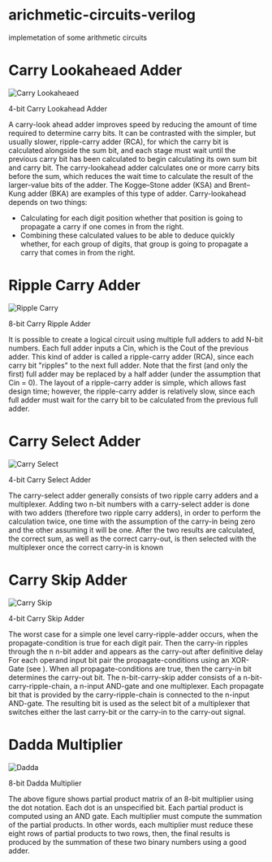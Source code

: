 # arichmetic-circuits-verilog
implemetation of some arithmetic circuits
# Carry Lookaheaed Adder

![Carry Lookaheaed](https://camo.githubusercontent.com/f6c4d801d552a6257bd9aaf4591c0ed4c2be516f/68747470733a2f2f75706c6f61642e77696b696d656469612e6f72672f77696b6970656469612f636f6d6d6f6e732f7468756d622f302f30342f342d6269745f63617272795f6c6f6f6b61686561645f61646465722e7376672f35303070782d342d6269745f63617272795f6c6f6f6b61686561645f61646465722e7376672e706e67)

4-bit Carry Lookahead Adder

A carry-look ahead adder improves speed by reducing the amount of time required to determine carry bits. It can be contrasted with the simpler, but usually slower, ripple-carry adder (RCA), for which the carry bit is calculated alongside the sum bit, and each stage must wait until the previous carry bit has been calculated to begin calculating its own sum bit and carry bit. The carry-lookahead adder calculates one or more carry bits before the sum, which reduces the wait time to calculate the result of the larger-value bits of the adder. The Kogge–Stone adder (KSA) and Brent–Kung adder (BKA) are examples of this type of adder. Carry-lookahead depends on two things:

- Calculating for each digit position whether that position is going to propagate a carry if one comes in from the right.
- Combining these calculated values to be able to deduce quickly whether, for each group of digits, that group is going to propagate a carry that comes in from the right.

# Ripple Carry Adder

![Ripple Carry](https://camo.githubusercontent.com/b76e9cbad52bcff0dce770d997d4b2ede1b0c0e5/68747470733a2f2f7777772e7265736561726368676174652e6e65742f7075626c69636174696f6e2f3238333033373330392f6669677572652f666967322f41533a34353434363136353139383433393040313438353336333530393933312f45696768742d6269742d526970706c652d43617272792d61646465722e706e67)

8-bit Carry Ripple Adder

It is possible to create a logical circuit using multiple full adders to add N-bit numbers. Each full adder inputs a Cin, which is the Cout of the previous adder. This kind of adder is called a ripple-carry adder (RCA), since each carry bit "ripples" to the next full adder. Note that the first (and only the first) full adder may be replaced by a half adder (under the assumption that Cin = 0). The layout of a ripple-carry adder is simple, which allows fast design time; however, the ripple-carry adder is relatively slow, since each full adder must wait for the carry bit to be calculated from the previous full adder.

# Carry Select Adder

![Carry Select](https://camo.githubusercontent.com/f5afa0434774bf4a6e7636ff85ca2b77ae0f8170/68747470733a2f2f75706c6f61642e77696b696d656469612e6f72672f77696b6970656469612f656e2f7468756d622f312f31302f43617272792d73656c6563742d61646465722d64657461696c65642d626c6f636b2e706e672f37313270782d43617272792d73656c6563742d61646465722d64657461696c65642d626c6f636b2e706e67)

4-bit Carry Select Adder

The carry-select adder generally consists of two ripple carry adders and a multiplexer. Adding two n-bit numbers with a carry-select adder is done with two adders (therefore two ripple carry adders), in order to perform the calculation twice, one time with the assumption of the carry-in being zero and the other assuming it will be one. After the two results are calculated, the correct sum, as well as the correct carry-out, is then selected with the multiplexer once the correct carry-in is known

# Carry Skip Adder

![Carry Skip](https://camo.githubusercontent.com/2c1e45c7cefabe0dc6532c703ad58afa2844854c/68747470733a2f2f7777772e7265736561726368676174652e6e65742f70726f66696c652f53756a616e5f5361726b6172332f7075626c69636174696f6e2f3332323035373634302f6669677572652f666967332f41533a36333136333239363037303034353040313532373630343434313333372f382d6269742d43617272792d536b69702d41646465722e706e67)

4-bit Carry Skip Adder

The worst case for a simple one level carry-ripple-adder occurs, when the propagate-condition is true for each digit pair. Then the carry-in ripples through the n n-bit adder and appears as the carry-out after definitive delay For each operand input bit pair the propagate-conditions using an XOR-Gate (see ). When all propagate-conditions are true, then the carry-in bit determines the carry-out bit. The n-bit-carry-skip adder consists of a n-bit-carry-ripple-chain, a n-input AND-gate and one multiplexer. Each propagate bit that is provided by the carry-ripple-chain is connected to the n-input AND-gate. The resulting bit is used as the select bit of a multiplexer that switches either the last carry-bit or the carry-in to the carry-out signal.

# Dadda Multiplier

![Dadda](https://www.researchgate.net/profile/Ranjbar_Fatemeh/publication/325740406/figure/fig2/AS:637054945882115@1528897143435/An-8-bit-Dadda-multiplier-constructed-by-only-some-half-and-full-adders-each-rectangle.png)

8-bit Dadda Multiplier

The above figure shows partial product matrix of an 8-bit multiplier using the dot notation. Each dot is an unspecified bit. Each partial product is computed using an AND gate. Each multiplier must compute the summation of the partial products. In other words, each multiplier must reduce these eight rows of partial products to two rows, then, the final results is produced by the summation of these two binary numbers using a good adder. 


